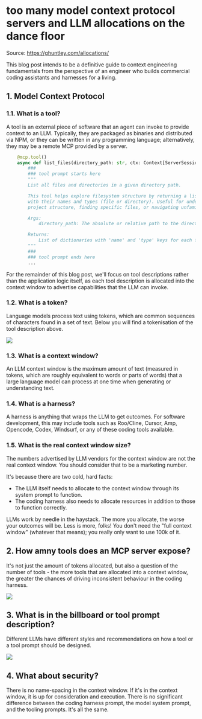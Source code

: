 # too many model context protocol servers and LLM allocations on the dance floor

Source: <https://ghuntley.com/allocations/>

This blog post intends to be a definitive guide to context engineering fundamentals from the perspective of an engineer who builds commercial coding assistants and harnesses for a living.

## 1. Model Context Protocol

### 1.1. What is a tool?

A tool is an external piece of software that an agent can invoke to provide context to an LLM. Typically, they are packaged as binaries and distributed via NPM, or they can be written in any programming language; alternatively, they may be a remote MCP provided by a server.

```python
    @mcp.tool()
    async def list_files(directory_path: str, ctx: Context[ServerSession, None]) -> List[Dict[str, Any]]:
        ###
        ### tool prompt starts here
        """
        List all files and directories in a given directory path.

        This tool helps explore filesystem structure by returning a list of items
        with their names and types (file or directory). Useful for understanding
        project structure, finding specific files, or navigating unfamiliar codebases.

        Args:
            directory_path: The absolute or relative path to the directory to list

        Returns:
            List of dictionaries with 'name' and 'type' keys for each filesystem item
        """
        ###
        ### tool prompt ends here
        ...
```

For the remainder of this blog post, we'll focus on tool descriptions rather than the application logic itself, as each tool description is allocated into the context window to advertise capabilities that the LLM can invoke.

### 1.2. What is a token?

Language models process text using tokens, which are common sequences of characters found in a set of text. Below you will find a tokenisation of the tool description above.

![](https://ghuntley.com/content/images/size/w1000/2025/08/image-3.png)

### 1.3. What is a context window?

An LLM context window is the maximum amount of text (measured in tokens, which are roughly equivalent to words or parts of words) that a large language model can process at one time when generating or understanding text.

### 1.4. What is a harness?

A harness is anything that wraps the LLM to get outcomes. For software development, this may include tools such as Roo/Cline, Cursor, Amp, Opencode, Codex, Windsurf, or any of these coding tools available.

### 1.5. What is the real context window size?

The numbers advertised by LLM vendors for the context window are not the real context window. You should consider that to be a marketing number.

It's because there are two cold, hard facts:
- The LLM itself needs to allocate to the context window through its system prompt to function.
- The coding harness also needs to allocate resources in addition to those to function correctly.

LLMs work by needle in the haystack. The more you allocate, the worse your outcomes will be. Less is more, folks! You don't need the "full context window" (whatever that means); you really only want to use 100k of it.

## 2. How amny tools does an MCP server expose?

It's not just the amount of tokens allocated, but also a question of the number of tools - the more tools that are allocated into a context window, the greater the chances of driving inconsistent behaviour in the coding harness.

![](https://ghuntley.com/content/images/2025/08/image-7.png)

## 3. What is in the billboard or tool prompt description?

Different LLMs have different styles and recommendations on how a tool or a tool prompt should be designed.

![](https://ghuntley.com/content/images/size/w1000/2025/08/image-9.png)

## 4. What about security?

There is no name-spacing in the context window. If it's in the context window, it is up for consideration and execution. There is no significant difference between the coding harness prompt, the model system prompt, and the tooling prompts. It's all the same.
